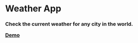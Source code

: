 # Weather App

 <h3>Check the current weather for any city in the world.
 
 
[Demo](https://user-images.githubusercontent.com/78055596/183976416-0782ed76-3a70-4db6-be02-fd140fcd72fc.webm)

